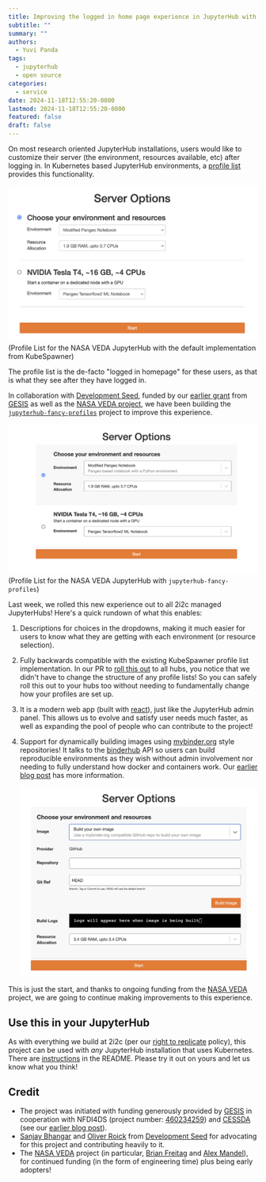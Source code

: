 ```yaml
---
title: Improving the logged in home page experience in JupyterHub with `jupyterhub-fancy-profiles`
subtitle: ""
summary: ""
authors:
  - Yuvi Panda
tags:
  - jupyterhub
  - open source
categories:
  - service
date: 2024-11-18T12:55:20-0800
lastmod: 2024-11-18T12:55:20-0800
featured: false
draft: false
---
```


On most research oriented JupyterHub installations, users would like to customize their server (the environment, resources available, etc) after logging in. In Kubernetes based JupyterHub environments, a [profile list](https://z2jh.jupyter.org/en/latest/jupyterhub/customizing/user-environment.html#using-multiple-profiles-to-let-users-select-their-environment) provides this functionality.

![image](./classic-profiles.png)
(Profile List for the NASA VEDA JupyterHub with the default implementation from KubeSpawner)

The profile list is the de-facto "logged in homepage" for these users, as that is what they see after they have logged in.

In collaboration with [Development Seed](https://developmentseed.org/), funded by our [earlier grant](https://2i2c.org/blog/2024/jupyterhub-binderhub-gesis/) from [GESIS](https://www.gesis.org/home) as well as the [NASA VEDA project](https://www.earthdata.nasa.gov/data/tools/veda), we have been building the [`jupyterhub-fancy-profiles`](https://github.com/2i2c-org/jupyterhub-fancy-profiles) project to improve this experience.

![image](./fancy-profiles.png)
(Profile List for the NASA VEDA JupyterHub with `jupyterhub-fancy-profiles`)

Last week, we rolled this new experience out to all 2i2c managed JupyterHubs! Here's a quick rundown of what this enables:

1. Descriptions for choices in the dropdowns, making it much easier for users to know what they are getting with each environment (or resource selection).
2. Fully backwards compatible with the existing KubeSpawner profile list implementation. In our PR to [roll this out](https://github.com/2i2c-org/infrastructure/pull/5083) to all hubs, you notice that we didn't have to change the structure of any profile lists! So you can safely roll this out to your hubs too without needing to fundamentally change how your profiles are set up.
3. It is a modern web app (built with [react](https://react.dev/)), just like the JupyterHub admin panel. This allows us to evolve and satisfy user needs much faster, as well as expanding the pool of people who can contribute to the project!
4. Support for dynamically building images using [mybinder.org](https://mybinder.org) style repositories! It talks to the [binderhub](https://github.com/jupyterhub/binderhub/) API so users can build reproducible environments as they wish without admin involvement nor needing to fully understand how docker and containers work. Our [earlier blog post](https://2i2c.org/blog/2024/jupyterhub-binderhub-gesis/) has more information.

   ![image](./fancy-profiles-build.png)

This is just the start, and thanks to ongoing funding from the [NASA VEDA](https://www.earthdata.nasa.gov/data/tools/veda) project, we are going to continue making improvements to this experience.

## Use this in your JupyterHub

As with everything we build at 2i2c (per our [right to replicate](https://2i2c.org/right-to-replicate/) policy), this project can be used with *any* JupyterHub installation that uses Kubernetes. There are [instructions](https://github.com/2i2c-org/jupyterhub-fancy-profiles/?tab=readme-ov-file#how-to-use) in the README. Please try it out on yours and let us know what you think!

## Credit

- The project was initiated with funding generously provided by [GESIS](http://gesis.org) in cooperation with NFDI4DS (project number: [460234259](https://gepris.dfg.de/gepris/projekt/460234259?context=projekt&task=showDetail&id=460234259&)) and [CESSDA](https://www.cessda.eu) (see our [earlier blog post](https://2i2c.org/blog/2024/jupyterhub-binderhub-gesis/)).
- [Sanjay Bhangar](https://developmentseed.org/team/sanjay-bhangar/) and [Oliver Roick](https://oliverroick.net/) from [Development Seed](https://developmentseed.org/) for advocating for this project and contributing heavily to it.
- The [NASA VEDA](https://www.earthdata.nasa.gov/data/tools/veda) project (in particular, [Brian Freitag](https://github.com/freitagb/) and [Alex Mandel](https://github.com/wildintellect)), for continued funding (in the form of engineering time) plus being early adopters!